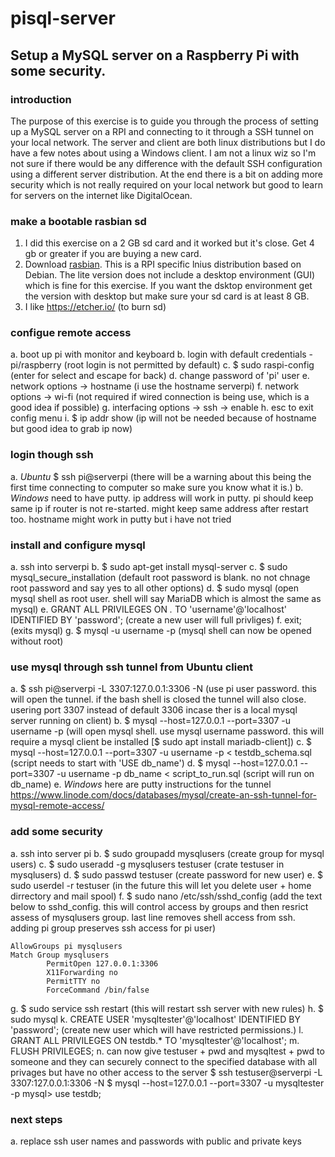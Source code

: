 # pisql-server
## Setup a MySQL server on a Raspberry Pi with some security.

### introduction
The purpose of this exercise is to guide you through the process of setting up a MySQL server on a RPI and connecting to it through a SSH tunnel on your local network.  The server and client are both linux distributions but I do have a few notes about using a Windows client.  I am not a linux wiz so I'm not sure if there would be any difference with the default SSH configuration using a different server distribution.  At the end there is a bit on adding more security which is not really required on your local network but good to learn for servers on the internet like DigitalOcean.

### make a bootable rasbian sd
1. I did this exercise on a 2 GB sd card and it worked but it's close.  Get 4 gb or greater if you are buying a new card.
1. Download [rasbian](https://www.raspberrypi.org/downloads/raspbian/).  This is a RPI specific lnius distribution based on Debian.  The lite version does not include a desktop environment (GUI) which is fine for this exercise.  If you want the dsktop environment get the version with desktop but make sure your sd card is at least 8 GB.
1. I like https://etcher.io/ (to burn sd)

### configue remote access
a. boot up pi with monitor and keyboard
b. login with default credentials - pi/raspberry (root login is not permitted by default)
c. $ sudo raspi-config (enter for select and escape for back)
d. change password of 'pi' user
e. network options -> hostname (i use the hostname serverpi)
f. network options -> wi-fi (not required if wired connection is being use, which is a good idea if possible)
g. interfacing options -> ssh -> enable
h. esc to exit config menu
i. $ ip addr show (ip will not be needed because of hostname but good idea to grab ip now)

### login though ssh
a. *Ubuntu* $ ssh pi@serverpi (there will be a warning about this being the first time connecting to computer so make sure you know what it is.)
b. *Windows* need to have putty.  ip address will work in putty.  pi should keep same ip if router is not re-started.  might keep same address after restart too.  hostname might work in putty but i have not tried

### install and configure mysql 
a. ssh into serverpi
b. $ sudo apt-get install mysql-server
c. $ sudo mysql_secure_installation (default root password is blank.  no not chnage root password and say yes to all other options)
d. $ sudo mysql (open mysql shell as root user.  shell will say MariaDB which is almost the same as mysql)
e. GRANT ALL PRIVILEGES ON *.* TO 'username'@'localhost' IDENTIFIED BY 'password'; (create a new user will full privliges)
f. exit; (exits mysql)
g. $ mysql -u username -p (mysql shell can now be opened without root)

### use mysql through ssh tunnel from Ubuntu client
a. $ ssh pi@serverpi -L 3307:127.0.0.1:3306 -N (use pi user password.  this will open the tunnel.  if the bash shell is closed the tunnel will also close.  usering port 3307 instead of default 3306 incase ther is a local mysql server running on client)
b. $ mysql --host=127.0.0.1 --port=3307 -u username -p (will open mysql shell.  use mysql username password.  this will require a mysql client be installed [$ sudo apt install mariadb-client])
c. $ mysql --host=127.0.0.1 --port=3307 -u username -p < testdb_schema.sql (script needs to start with 'USE db_name')
d. $ mysql --host=127.0.0.1 --port=3307 -u username -p db_name < script_to_run.sql (script will run on db_name)
e. *Windows* here are putty instructions for the tunnel https://www.linode.com/docs/databases/mysql/create-an-ssh-tunnel-for-mysql-remote-access/

### add some security
a. ssh into server pi
b. $ sudo groupadd mysqlusers (create group for mysql users)
c. $ sudo useradd -g mysqlusers testuser (crate testuser in mysqlusers)
d. $ sudo passwd testuser (create password for new user)
e. $ sudo userdel -r testuser (in the future this will let you delete user + home dirrectory and mail spool)
f. $ sudo nano /etc/ssh/sshd_config (add the text below to sshd_config.  this will control access by groups and then resrict assess of mysqlusers group.  last line removes shell access from ssh.  adding pi group preserves ssh access for pi user)
	
	AllowGroups pi mysqlusers
	Match Group mysqlusers
	        PermitOpen 127.0.0.1:3306
	        X11Forwarding no
	        PermitTTY no
	        ForceCommand /bin/false

g. $ sudo service ssh restart (this will restart ssh server with new rules)
h. $ sudo mysql
k. CREATE USER 'mysqltester'@'localhost' IDENTIFIED BY 'password'; (create new user which will have restricted permissions.)
l. GRANT ALL PRIVILEGES ON testdb.* TO 'mysqltester'@'localhost';
m. FLUSH PRIVILEGES;
n. can now give testuser + pwd and mysqltest + pwd to someone and they can securely connect to the specified database with all privages but have no other access to the server
    	$ ssh testuser@serverpi -L 3307:127.0.0.1:3306 -N
    	$ mysql --host=127.0.0.1 --port=3307 -u mysqltester -p
    	mysql> use testdb;

### next steps
a. replace ssh user names and passwords with public and private keys
